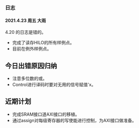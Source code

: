 ### 日志

#### 2021.4.23 周五 大雨

4.20 的日志是错的。

- 完成了读存HILO的所有样例点。
- 目前在例外样例点。

## 今日出错原因归纳

- 注意多位数的或。
- Control进行译码时要对无用的信号赋值'x。

## 近期计划

- 完成SRAM接口道AXI接口的移植。
- 通过assign对每级寄存器的写使能进行控制，为AXI接口做准备。

